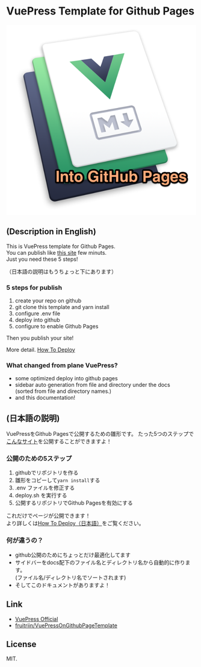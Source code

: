# VuePress Template for Github Pages
![VuePress Template for Github Pages](./.resources/template_logo.png)

## (Description in English)
This is VuePress template for Github Pages.  
You can publish like [this site](https://fruitriin.github.io/vptest/) few minuts.   
Just you need these 5 steps!
 
 （日本語の説明はもうちょっと下にあります）
 
### 5 steps for publish
1. create your repo on github
1. git clone this template and yarn install
1. configure .env file
1. deploy into github
1. configure to enable Github Pages 

Then you publish your site!

More detail. [How To Deploy](/HowToDeploy/English.md)

### What changed from plane VuePress?
- some optimized deploy into github pages
- sidebar auto generation from file and directory under the docs   
(sorted from file and directory names.)
- and this documentation! 

## (日本語の説明)
VuePressをGithub Pagesで公開するための雛形です。
たった5つのステップで[こんなサイト](https://fruitriin.github.io/vptest/)を公開することができますよ！

### 公開のための5ステップ
1. githubでリポジトリを作る
1. 雛形をコピーして`yarn install`する
1. .env ファイルを修正する
1. deploy.sh を実行する
1. 公開するリポジトリでGithub Pagesを有効にする

これだけでページが公開できます！  
より詳しくは[How To Deploy（日本語）](/HowToDeploy/Japanese.md)をご覧ください。

### 何が違うの？
- github公開のためにちょっとだけ最適化してます
- サイドバーをdocs配下のファイル名とディレクトリ名から自動的に作ります。  
(ファイル名/ディレクトリ名でソートされます)
- そしてこのドキュメントがありますよ！

## Link
- [VuePress Official](https://vuepress.vuejs.org/)
- [fruitriin/VuePressOnGithubPageTemplate](https://github.com/fruitriin/VuePressOnGithubPageTemplate)

## License
MIT.

